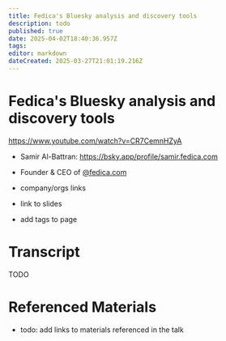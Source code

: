 ```yaml
---
title: Fedica's Bluesky analysis and discovery tools
description: todo
published: true
date: 2025-04-02T18:40:36.957Z
tags: 
editor: markdown
dateCreated: 2025-03-27T21:01:19.216Z
---
```


# Fedica's Bluesky analysis and discovery tools
https://www.youtube.com/watch?v=CR7CemnHZyA
- Samir Al-Battran: https://bsky.app/profile/samir.fedica.com
- Founder & CEO of [@fedica.com](https://bsky.app/profile/fedica.com)

- company/orgs links
- link to slides
- add tags to page

# Transcript
TODO

# Referenced Materials
- todo: add links to materials referenced in the talk